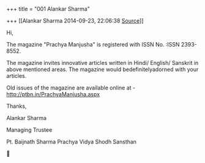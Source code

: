 +++
title = "001 Alankar Sharma"

+++
[[Alankar Sharma	2014-09-23, 22:06:38 [Source](https://groups.google.com/g/samskrita/c/yR9TRIQz5lw)]]



Hi,

  

The magazine "Prachya Manjusha" is registered with ISSN No. :ISSN 2393-8552.

  

The magazine invites innovative articles written in Hindi/ English/ Sanskrit in above mentioned areas. The magazine would bedefinitelyadorned with your articles.

  

Old issues of the magazine are available online at -<http://ptbn.in/PrachyaManjusha.aspx>

  

Thanks,

Alankar Sharma

Managing Trustee

Pt. Baijnath Sharma Prachya Vidya Shodh Sansthan



